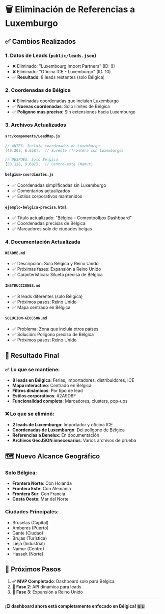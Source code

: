# 🗑️ Eliminación de Referencias a Luxemburgo

## ✅ **Cambios Realizados**

### **1. Datos de Leads (`public/leads.json`)**
- ❌ Eliminado: "Luxembourg Import Partners" (ID: 9)
- ❌ Eliminado: "Oficina ICE - Luxemburgo" (ID: 10)
- ✅ **Resultado**: 8 leads restantes (solo Bélgica)

### **2. Coordenadas de Bélgica**
- ❌ Eliminadas coordenadas que incluían Luxemburgo
- ✅ **Nuevas coordenadas**: Solo límites de Bélgica
- ✅ **Polígono más preciso**: Sin extensiones hacia Luxemburgo

### **3. Archivos Actualizados**

#### **`src/components/LeadMap.js`**
```javascript
// ANTES: Incluía coordenadas de Luxemburgo
[49.202, 6.658],  // Sureste (frontera con Luxemburgo)

// DESPUÉS: Solo Bélgica
[50.128, 5.607],  // Centro-este (Namur)
```

#### **`belgium-coordinates.js`**
- ✅ Coordenadas simplificadas sin Luxemburgo
- ✅ Comentarios actualizados
- ✅ Estilos corporativos mantenidos

#### **`ejemplo-belgica-precisa.html`**
- ✅ Título actualizado: "Bélgica - Comextoolbox Dashboard"
- ✅ Coordenadas precisas de Bélgica
- ✅ Marcadores solo de ciudades belgas

### **4. Documentación Actualizada**

#### **`README.md`**
- ✅ Descripción: Solo Bélgica y Reino Unido
- ✅ Próximas fases: Expansión a Reino Unido
- ✅ Características: Silueta precisa de Bélgica

#### **`INSTRUCCIONES.md`**
- ✅ 8 leads diferentes (solo Bélgica)
- ✅ Próximos pasos: Reino Unido
- ✅ Mapa centrado en Bélgica

#### **`SOLUCION-GEOJSON.md`**
- ✅ Problema: Zona que incluía otros países
- ✅ Solución: Polígono preciso de Bélgica
- ✅ Próximos pasos: Reino Unido

## 🎯 **Resultado Final**

### **✅ Lo que se mantiene:**
- **8 leads en Bélgica**: Ferias, importadores, distribuidores, ICE
- **Mapa interactivo**: Centrado en Bélgica
- **Filtros dinámicos**: Por tipo de lead
- **Estilos corporativos**: #2A9D8F
- **Funcionalidad completa**: Marcadores, clusters, pop-ups

### **❌ Lo que se eliminó:**
- **2 leads de Luxemburgo**: Importador y oficina ICE
- **Coordenadas de Luxemburgo**: Del polígono de Bélgica
- **Referencias a Benelux**: En documentación
- **Archivos GeoJSON innecesarios**: Varios archivos de prueba

## 🗺️ **Nuevo Alcance Geográfico**

### **Solo Bélgica:**
- **Frontera Norte**: Con Holanda
- **Frontera Este**: Con Alemania
- **Frontera Sur**: Con Francia
- **Costa Oeste**: Mar del Norte

### **Ciudades Principales:**
- Bruselas (Capital)
- Amberes (Puerto)
- Gante (Ciudad)
- Brujas (Turística)
- Lieja (Industrial)
- Namur (Centro)
- Hasselt (Norte)

## 🚀 **Próximos Pasos**

1. **✅ MVP Completado**: Dashboard solo para Bélgica
2. **🔄 Fase 2**: API dinámica para leads
3. **🔄 Fase 3**: Expansión a Reino Unido

---

**¡El dashboard ahora está completamente enfocado en Bélgica! 🇧🇪** 